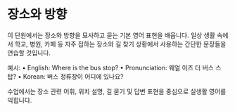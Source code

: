 # 장소와 방향

이 단원에서는 장소와 방향을 묘사하고 묻는 기본 영어 표현을 배웁니다. 일상 생활 속에서 학교, 병원, 카페 등 자주 접하는 장소와 길 찾기 상황에서 사용하는 간단한 문장들을 연습할 것입니다.

예시:
• English: Where is the bus stop?
• Pronunciation: 웨얼 이즈 더 버스 스탑?
• Korean: 버스 정류장이 어디에 있나요?

수업에서는 장소 관련 어휘, 위치 설명, 길 묻기 및 답변 표현을 중심으로 실생활 영어를 익힙니다.